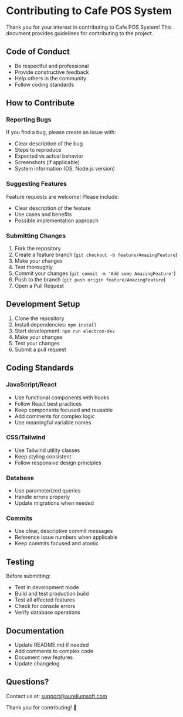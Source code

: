 # Contributing to Cafe POS System

Thank you for your interest in contributing to Cafe POS System! This document provides guidelines for contributing to the project.

## Code of Conduct

- Be respectful and professional
- Provide constructive feedback
- Help others in the community
- Follow coding standards

## How to Contribute

### Reporting Bugs

If you find a bug, please create an issue with:
- Clear description of the bug
- Steps to reproduce
- Expected vs actual behavior
- Screenshots (if applicable)
- System information (OS, Node.js version)

### Suggesting Features

Feature requests are welcome! Please include:
- Clear description of the feature
- Use cases and benefits
- Possible implementation approach

### Submitting Changes

1. Fork the repository
2. Create a feature branch (`git checkout -b feature/AmazingFeature`)
3. Make your changes
4. Test thoroughly
5. Commit your changes (`git commit -m 'Add some AmazingFeature'`)
6. Push to the branch (`git push origin feature/AmazingFeature`)
7. Open a Pull Request

## Development Setup

1. Clone the repository
2. Install dependencies: `npm install`
3. Start development: `npm run electron-dev`
4. Make your changes
5. Test your changes
6. Submit a pull request

## Coding Standards

### JavaScript/React
- Use functional components with hooks
- Follow React best practices
- Keep components focused and reusable
- Add comments for complex logic
- Use meaningful variable names

### CSS/Tailwind
- Use Tailwind utility classes
- Keep styling consistent
- Follow responsive design principles

### Database
- Use parameterized queries
- Handle errors properly
- Update migrations when needed

### Commits
- Use clear, descriptive commit messages
- Reference issue numbers when applicable
- Keep commits focused and atomic

## Testing

Before submitting:
- Test in development mode
- Build and test production build
- Test all affected features
- Check for console errors
- Verify database operations

## Documentation

- Update README.md if needed
- Add comments to complex code
- Document new features
- Update changelog

## Questions?

Contact us at: support@aureliumsoft.com

Thank you for contributing! 🙏
